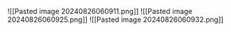 ![[Pasted image 20240826060911.png]]
![[Pasted image 20240826060925.png]]
![[Pasted image 20240826060932.png]]
